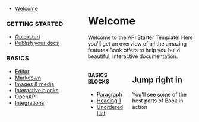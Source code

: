 <div style="width: 200px; float: left; margin-right: 20px;">
    <ul>
        <li><a href="#">Welcome</a></li>
    </ul>
    <h3>GETTING STARTED</h3>
    <ul>
        <li><a href="#">Quickstart</a></li>
        <li><a href="#">Publish your docs</a></li>
    </ul>
    <h3>BASICS</h3>
    <ul>
        <li><a href="#">Editor</a></li>
        <li><a href="#">Markdown</a></li>
        <li><a href="#">Images & media</a></li>
        <li><a href="#">Interactive blocks</a></li>
        <li><a href="#">OpenAPI</a></li>
        <li><a href="#">Integrations</a></li>
    </ul>
</div>

<div style="overflow: hidden;">
    <h1>Welcome</h1>
    <p>Welcome to the API Starter Template! Here you'll get an overview of all the amazing features Book offers to help you build beautiful, interactive documentation.</p>
</div>

<div style="display: flex; flex-direction:row;">
    <div style="width: 200px; margin-right: 20px;">
        <h4>BASICS BLOCKS</h4>
        <ul>
            <li><a href="#">Paragraph</a></li>
            <li><a href="#">Heading 1</a></li>
            <li><a href="#">Unordered List</a></li>
        </ul>
    </div>
    <div>
        <h2>Jump right in</h2>
        <p>You'll see some of the best parts of Book in action</p>
    </div>
</div>
